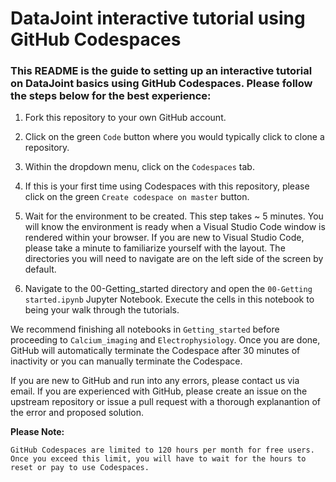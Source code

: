 # DataJoint interactive tutorial using GitHub Codespaces

### This README is the guide to setting up an interactive tutorial on DataJoint basics using GitHub Codespaces. Please follow the steps below for the best experience:

1. Fork this repository to your own GitHub account.

2. Click on the green `Code` button where you would typically click to clone a repository.

3. Within the dropdown menu, click on the `Codespaces` tab.

4. If this is your first time using Codespaces with this repository, please click on the green `Create codespace on master` button.

5. Wait for the environment to be created. This step takes ~ 5 minutes. You will know the environment is ready when a Visual Studio Code window is rendered within your browser. If you are new to Visual Studio Code, please take a minute to familiarize yourself with the layout. The directories you will need to navigate are on the left side of the screen by default.

6. Navigate to the 00-Getting_started directory and open the `00-Getting started.ipynb` Jupyter Notebook. Execute the cells in this notebook to being your walk through the tutorials.

We recommend finishing all notebooks in `Getting_started` before proceeding to `Calcium_imaging` and `Electrophysiology`. Once you are done, GitHub will automatically terminate the Codespace after 30 minutes of inactivity or you can manually terminate the Codespace.

If you are new to GitHub and run into any errors, please contact us via email. If you are experienced with GitHub, please create an issue on the upstream repository or issue a pull request with a thorough explanantion of the error and proposed solution. 

**Please Note:** 

```GitHub Codespaces are limited to 120 hours per month for free users. Once you exceed this limit, you will have to wait for the hours to reset or pay to use Codespaces.```

